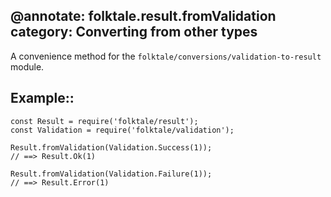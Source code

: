 @annotate: folktale.result.fromValidation
category: Converting from other types
---

A convenience method for the `folktale/conversions/validation-to-result`
module.

## Example::

    const Result = require('folktale/result');
    const Validation = require('folktale/validation');
    
    Result.fromValidation(Validation.Success(1));
    // ==> Result.Ok(1)
    
    Result.fromValidation(Validation.Failure(1));
    // ==> Result.Error(1)

